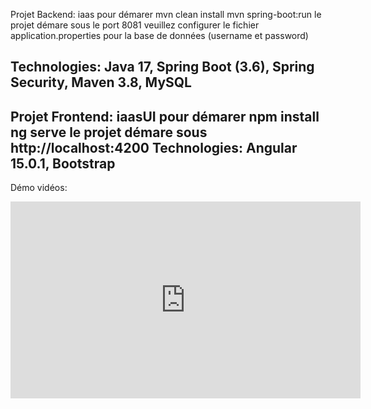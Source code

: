 Projet Backend: iaas
pour démarer
mvn clean install
mvn spring-boot:run
le projet démare sous le port 8081
veuillez configurer le fichier application.properties pour la base de données (username et password)

Technologies: Java 17, Spring Boot (3.6), Spring Security, Maven 3.8, MySQL 
----------------------------------------------------------------------------------------------------------------

Projet Frontend: iaasUI
pour démarer
npm install
ng serve
le projet démare sous http://localhost:4200
Technologies: Angular 15.0.1, Bootstrap
---------------------------------------------------------------------------------------------------------------------
Démo vidéos:
<div>
<iframe width="560" height="315" src="https://www.youtube.com/embed/m4_3l8raj8E" title="YouTube video player" frameborder="0" allow="accelerometer; autoplay; clipboard-write; encrypted-media; gyroscope; picture-in-picture; web-share" allowfullscreen></iframe>
</div>
